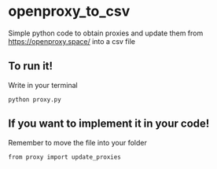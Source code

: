 # openproxy_to_csv
Simple python code to obtain proxies and update them from https://openproxy.space/ into a csv file

## To run it!
Write in your terminal

<code>python proxy.py</code>

## If you want to implement it in your code!
Remember to move the file into your folder

<code>from proxy import update_proxies</code>
